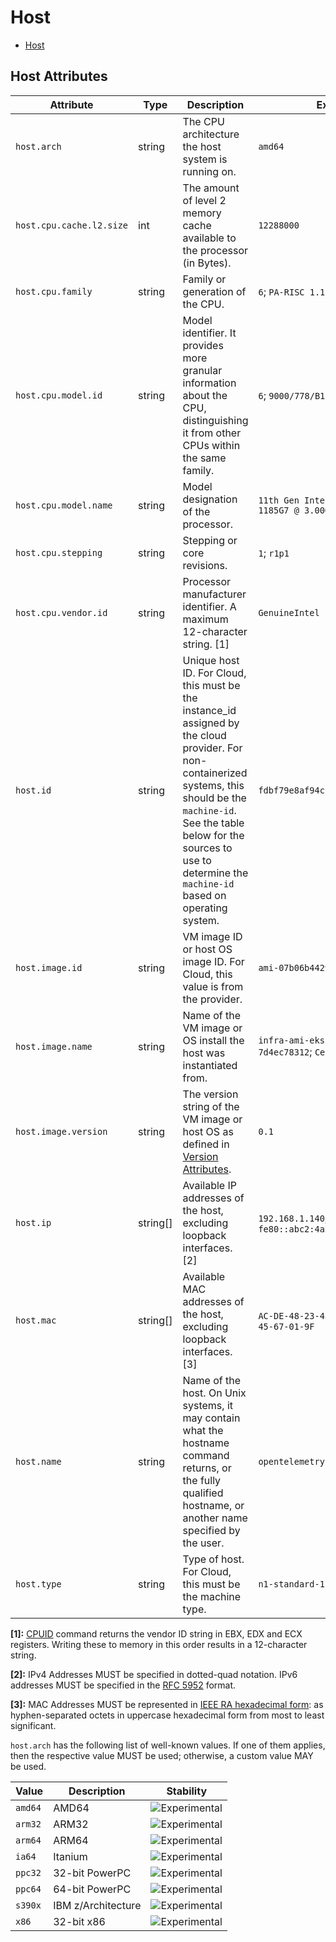 <!--- Hugo front matter used to generate the website version of this page:
--->

# Host

- [Host](#host)

## Host Attributes

| Attribute                | Type     | Description                                                                                                                                                                                                                                                 | Examples                                                       | Stability                                                        |
| ------------------------ | -------- | ----------------------------------------------------------------------------------------------------------------------------------------------------------------------------------------------------------------------------------------------------------- | -------------------------------------------------------------- | ---------------------------------------------------------------- |
| `host.arch`              | string   | The CPU architecture the host system is running on.                                                                                                                                                                                                         | `amd64`                                                        | ![Experimental](https://img.shields.io/badge/-experimental-blue) |
| `host.cpu.cache.l2.size` | int      | The amount of level 2 memory cache available to the processor (in Bytes).                                                                                                                                                                                   | `12288000`                                                     | ![Experimental](https://img.shields.io/badge/-experimental-blue) |
| `host.cpu.family`        | string   | Family or generation of the CPU.                                                                                                                                                                                                                            | `6`; `PA-RISC 1.1e`                                            | ![Experimental](https://img.shields.io/badge/-experimental-blue) |
| `host.cpu.model.id`      | string   | Model identifier. It provides more granular information about the CPU, distinguishing it from other CPUs within the same family.                                                                                                                            | `6`; `9000/778/B180L`                                          | ![Experimental](https://img.shields.io/badge/-experimental-blue) |
| `host.cpu.model.name`    | string   | Model designation of the processor.                                                                                                                                                                                                                         | `11th Gen Intel(R) Core(TM) i7-1185G7 @ 3.00GHz`               | ![Experimental](https://img.shields.io/badge/-experimental-blue) |
| `host.cpu.stepping`      | string   | Stepping or core revisions.                                                                                                                                                                                                                                 | `1`; `r1p1`                                                    | ![Experimental](https://img.shields.io/badge/-experimental-blue) |
| `host.cpu.vendor.id`     | string   | Processor manufacturer identifier. A maximum 12-character string. [1]                                                                                                                                                                                       | `GenuineIntel`                                                 | ![Experimental](https://img.shields.io/badge/-experimental-blue) |
| `host.id`                | string   | Unique host ID. For Cloud, this must be the instance_id assigned by the cloud provider. For non-containerized systems, this should be the `machine-id`. See the table below for the sources to use to determine the `machine-id` based on operating system. | `fdbf79e8af94cb7f9e8df36789187052`                             | ![Experimental](https://img.shields.io/badge/-experimental-blue) |
| `host.image.id`          | string   | VM image ID or host OS image ID. For Cloud, this value is from the provider.                                                                                                                                                                                | `ami-07b06b442921831e5`                                        | ![Experimental](https://img.shields.io/badge/-experimental-blue) |
| `host.image.name`        | string   | Name of the VM image or OS install the host was instantiated from.                                                                                                                                                                                          | `infra-ami-eks-worker-node-7d4ec78312`; `CentOS-8-x86_64-1905` | ![Experimental](https://img.shields.io/badge/-experimental-blue) |
| `host.image.version`     | string   | The version string of the VM image or host OS as defined in [Version Attributes](/docs/resource/README.md#version-attributes).                                                                                                                              | `0.1`                                                          | ![Experimental](https://img.shields.io/badge/-experimental-blue) |
| `host.ip`                | string[] | Available IP addresses of the host, excluding loopback interfaces. [2]                                                                                                                                                                                      | `192.168.1.140`; `fe80::abc2:4a28:737a:609e`                   | ![Experimental](https://img.shields.io/badge/-experimental-blue) |
| `host.mac`               | string[] | Available MAC addresses of the host, excluding loopback interfaces. [3]                                                                                                                                                                                     | `AC-DE-48-23-45-67`; `AC-DE-48-23-45-67-01-9F`                 | ![Experimental](https://img.shields.io/badge/-experimental-blue) |
| `host.name`              | string   | Name of the host. On Unix systems, it may contain what the hostname command returns, or the fully qualified hostname, or another name specified by the user.                                                                                                | `opentelemetry-test`                                           | ![Experimental](https://img.shields.io/badge/-experimental-blue) |
| `host.type`              | string   | Type of host. For Cloud, this must be the machine type.                                                                                                                                                                                                     | `n1-standard-1`                                                | ![Experimental](https://img.shields.io/badge/-experimental-blue) |

**[1]:** [CPUID](https://wiki.osdev.org/CPUID) command returns the vendor ID string in EBX, EDX and ECX registers. Writing these to memory in this order results in a 12-character string.

**[2]:** IPv4 Addresses MUST be specified in dotted-quad notation. IPv6 addresses MUST be specified in the [RFC 5952](https://www.rfc-editor.org/rfc/rfc5952.html) format.

**[3]:** MAC Addresses MUST be represented in [IEEE RA hexadecimal form](https://standards.ieee.org/wp-content/uploads/import/documents/tutorials/eui.pdf): as hyphen-separated octets in uppercase hexadecimal form from most to least significant.

`host.arch` has the following list of well-known values. If one of them applies, then the respective value MUST be used; otherwise, a custom value MAY be used.

| Value   | Description        | Stability                                                        |
| ------- | ------------------ | ---------------------------------------------------------------- |
| `amd64` | AMD64              | ![Experimental](https://img.shields.io/badge/-experimental-blue) |
| `arm32` | ARM32              | ![Experimental](https://img.shields.io/badge/-experimental-blue) |
| `arm64` | ARM64              | ![Experimental](https://img.shields.io/badge/-experimental-blue) |
| `ia64`  | Itanium            | ![Experimental](https://img.shields.io/badge/-experimental-blue) |
| `ppc32` | 32-bit PowerPC     | ![Experimental](https://img.shields.io/badge/-experimental-blue) |
| `ppc64` | 64-bit PowerPC     | ![Experimental](https://img.shields.io/badge/-experimental-blue) |
| `s390x` | IBM z/Architecture | ![Experimental](https://img.shields.io/badge/-experimental-blue) |
| `x86`   | 32-bit x86         | ![Experimental](https://img.shields.io/badge/-experimental-blue) |
